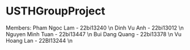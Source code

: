 # USTHGroupProject

Members:
Pham Ngoc Lam - 22bi13240 \n
Dinh Vu Anh - 22bi13012 \n
Nguyen Minh Tuan - 22bi13447 \n
Bui Dang Quang - 22bi13378 \n
Vu Hoang Lan - 22BI13244 \n
